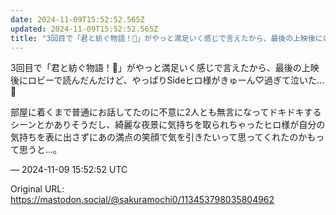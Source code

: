 ```yaml
---
date: 2024-11-09T15:52:52.565Z
updated: 2024-11-09T15:52:52.565Z
title: "3回目で「君と紡ぐ物語！📙」がやっと満足いく感じで言えたから、最後の上映後にロビ[...]"
---
```


<p>3回目で「君と紡ぐ物語！📙」がやっと満足いく感じで言えたから、最後の上映後にロビーで読んだんだけど、やっぱりSideヒロ様がきゅーん♡過ぎて泣いた…🥲</p><p>部屋に着くまで普通にお話してたのに不意に2人とも無言になってドキドキするシーンとかありそうだし、綺麗な夜景に気持ちを取られちゃったヒロ様が自分の気持ちを表に出さずにあの満点の笑顔で気を引きたいって思ってくれたのかもって思うと…。</p>

&mdash; 2024-11-09 15:52:52 UTC

Original URL: https://mastodon.social/@sakuramochi0/113453798035804962
